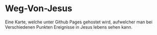 # Weg-Von-Jesus
Eine Karte, welche unter Github Pages gehostet wird, aufwelcher man bei Verschiedenen Punkten Ereignisse in Jesus lebens sehen kann.
